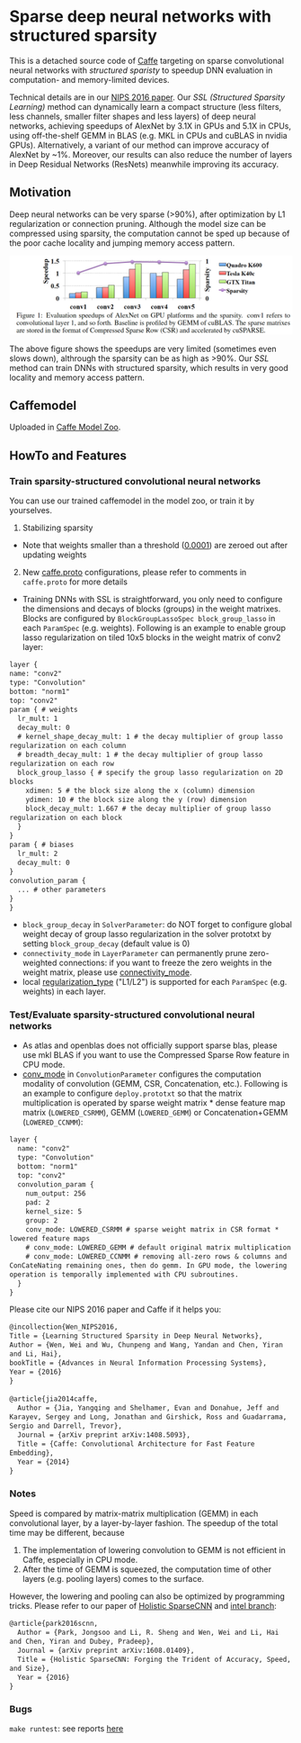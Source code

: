 # Sparse deep neural networks with structured sparsity

This is a detached source code of [Caffe](http://caffe.berkeleyvision.org/) targeting on sparse convolutional neural networks with *structured sparisty* to speedup DNN evaluation in computation- and memory-limited devices.

Technical details are in our [NIPS 2016 paper](http://arxiv.org/abs/1608.03665).
Our *SSL (Structured Sparsity Learning)* method can dynamically learn a compact structure (less filters, less channels, smaller filter shapes and less layers) of deep neural networks, achieving speedups of AlexNet by 3.1X in GPUs and 5.1X in CPUs, using off-the-shelf GEMM in BLAS (e.g. MKL in CPUs and cuBLAS in nvidia GPUs). Alternatively, a variant of our method can improve accuracy of AlexNet by ~1%. Moreover, our results can also reduce the number of layers in Deep Residual Networks (ResNets) meanwhile improving its accuracy.

## Motivation
Deep neural networks can be very sparse (>90%), after optimization by L1 regularization or connection pruning. Although the model size can be compressed using sparsity, the computation cannot be sped up because of the poor cache locality and jumping memory access pattern.

![Alt text](/models/bvlc_reference_caffenet/speedups.png?raw=true "Speedup vs. sparsity")

The above figure shows the speedups are very limited (sometimes even slows down), althrough the sparsity can be as high as >90%. Our *SSL* method can train DNNs with structured sparsity, which results in very good locality and memory access pattern.

## Caffemodel
Uploaded in [Caffe Model Zoo](https://github.com/BVLC/caffe/wiki/Model-Zoo#learning-structured-sparsity-in-deep-neural-networks).

## HowTo and Features
### Train sparsity-structured convolutional neural networks 
You can use our trained caffemodel in the model zoo, or train it by yourselves.

1. Stabilizing sparsity
  - Note that weights smaller than a threshold ([0.0001](http://www.cv-foundation.org/openaccess/content_cvpr_2015/papers/Liu_Sparse_Convolutional_Neural_2015_CVPR_paper.pdf)) are zeroed out after updating weights
2. New [caffe.proto](https://github.com/wenwei202/caffe/blob/scnn/src/caffe/proto/caffe.proto) configurations, please refer to comments in `caffe.proto` for more details
  - Training DNNs with SSL is straightforward, you only need to configure the dimensions and decays of blocks (groups) in the weight matrixes. Blocks are configured by `BlockGroupLassoSpec block_group_lasso` in each `ParamSpec` (e.g. weights). Following is an example to enable group lasso regularization on tiled 10x5 blocks in the weight matrix of conv2 layer:
  ```
  layer {
  name: "conv2"
  type: "Convolution"
  bottom: "norm1"
  top: "conv2"
  param { # weights
    lr_mult: 1
    decay_mult: 0
    # kernel_shape_decay_mult: 1 # the decay multiplier of group lasso regularization on each column
    # breadth_decay_mult: 1 # the decay multiplier of group lasso regularization on each row
    block_group_lasso { # specify the group lasso regularization on 2D blocks
      xdimen: 5 # the block size along the x (column) dimension
      ydimen: 10 # the block size along the y (row) dimension
      block_decay_mult: 1.667 # the decay multiplier of group lasso regularization on each block
    }
  }
  param { # biases
    lr_mult: 2
    decay_mult: 0
  }
  convolution_param {
    ... # other parameters
  }
}
  ```
  - `block_group_decay` in `SolverParameter`: do NOT forget to configure global weight decay of group lasso regularization in the solver prototxt by setting `block_group_decay` (default value is 0)
  - `connectivity_mode` in `LayerParameter` can permanently prune zero-weighted connections: if you want to freeze the zero weights in the weight matrix, please use [connectivity_mode](https://github.com/wenwei202/caffe/blob/scnn/src/caffe/proto/caffe.proto#L362).
  - local [regularization_type](https://github.com/wenwei202/caffe/blob/scnn/src/caffe/proto/caffe.proto#L316) ("L1/L2") is supported for each `ParamSpec` (e.g. weights) in each layer.


### Test/Evaluate sparsity-structured convolutional neural networks 
  - As atlas and openblas does not officially support sparse blas, please use mkl BLAS if you want to use the Compressed Sparse Row feature in CPU mode.
  - [conv_mode](https://github.com/wenwei202/caffe/blob/scnn/src/caffe/proto/caffe.proto#L637) in `ConvolutionParameter` configures the computation modality of convolution (GEMM, CSR, Concatenation, etc.). Following is an example to configure `deploy.prototxt` so that the matrix multiplication is operated by sparse weight matrix * dense feature map matrix (`LOWERED_CSRMM`), GEMM (`LOWERED_GEMM`) or Concatenation+GEMM (`LOWERED_CCNMM`): 
```
layer {
  name: "conv2"
  type: "Convolution"
  bottom: "norm1"
  top: "conv2"
  convolution_param {
    num_output: 256
    pad: 2
    kernel_size: 5
    group: 2
    conv_mode: LOWERED_CSRMM # sparse weight matrix in CSR format * lowered feature maps
    # conv_mode: LOWERED_GEMM # default original matrix multiplication 
    # conv_mode: LOWERED_CCNMM # removing all-zero rows & columns and ConCateNating remaining ones, then do gemm. In GPU mode, the lowering operation is temporally implemented with CPU subroutines. 
  }
}
```


Please cite our NIPS 2016 paper and Caffe if it helps you:

    @incollection{Wen_NIPS2016,
    Title = {Learning Structured Sparsity in Deep Neural Networks},
    Author = {Wen, Wei and Wu, Chunpeng and Wang, Yandan and Chen, Yiran and Li, Hai},
    bookTitle = {Advances in Neural Information Processing Systems},
    Year = {2016}
    }
    
    @article{jia2014caffe,
      Author = {Jia, Yangqing and Shelhamer, Evan and Donahue, Jeff and Karayev, Sergey and Long, Jonathan and Girshick, Ross and Guadarrama, Sergio and Darrell, Trevor},
      Journal = {arXiv preprint arXiv:1408.5093},
      Title = {Caffe: Convolutional Architecture for Fast Feature Embedding},
      Year = {2014}
    }

### Notes
Speed is compared by matrix-matrix multiplication (GEMM) in each convolutional layer, by a layer-by-layer fashion. The speedup of the total time may be different, because
  1. The implementation of lowering convolution to GEMM is not efficient in Caffe, especially in CPU mode.
  2. After the time of GEMM is squeezed, the computation time of other layers (e.g. pooling layers) comes to the surface.

However, the lowering and pooling can also be optimized by programming tricks. Please refer to our paper of [Holistic SparseCNN](https://arxiv.org/abs/1608.01409) and [intel branch](https://github.com/wenwei202/caffe/tree/intel):

    @article{park2016scnn,
      Author = {Park, Jongsoo and Li, R. Sheng and Wen, Wei and Li, Hai and Chen, Yiran and Dubey, Pradeep},
      Journal = {arXiv preprint arXiv:1608.01409},
      Title = {Holistic SparseCNN: Forging the Trident of Accuracy, Speed, and Size},
      Year = {2016}
    }

### Bugs
`make runtest`: see reports [here](https://github.com/BVLC/caffe/issues/4328#issuecomment-229263764)


